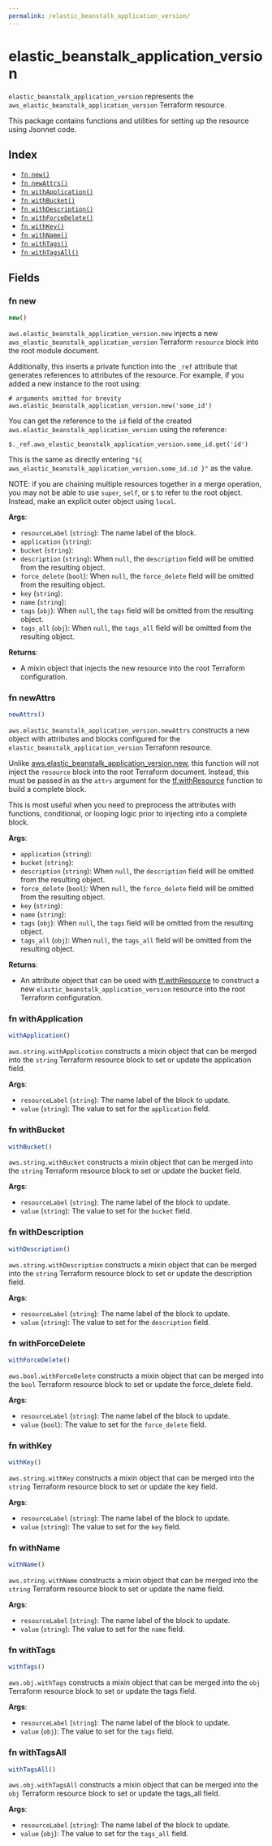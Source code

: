 ```yaml
---
permalink: /elastic_beanstalk_application_version/
---
```


# elastic_beanstalk_application_version

`elastic_beanstalk_application_version` represents the `aws_elastic_beanstalk_application_version` Terraform resource.



This package contains functions and utilities for setting up the resource using Jsonnet code.


## Index

* [`fn new()`](#fn-new)
* [`fn newAttrs()`](#fn-newattrs)
* [`fn withApplication()`](#fn-withapplication)
* [`fn withBucket()`](#fn-withbucket)
* [`fn withDescription()`](#fn-withdescription)
* [`fn withForceDelete()`](#fn-withforcedelete)
* [`fn withKey()`](#fn-withkey)
* [`fn withName()`](#fn-withname)
* [`fn withTags()`](#fn-withtags)
* [`fn withTagsAll()`](#fn-withtagsall)

## Fields

### fn new

```ts
new()
```


`aws.elastic_beanstalk_application_version.new` injects a new `aws_elastic_beanstalk_application_version` Terraform `resource`
block into the root module document.

Additionally, this inserts a private function into the `_ref` attribute that generates references to attributes of the
resource. For example, if you added a new instance to the root using:

    # arguments omitted for brevity
    aws.elastic_beanstalk_application_version.new('some_id')

You can get the reference to the `id` field of the created `aws.elastic_beanstalk_application_version` using the reference:

    $._ref.aws_elastic_beanstalk_application_version.some_id.get('id')

This is the same as directly entering `"${ aws_elastic_beanstalk_application_version.some_id.id }"` as the value.

NOTE: if you are chaining multiple resources together in a merge operation, you may not be able to use `super`, `self`,
or `$` to refer to the root object. Instead, make an explicit outer object using `local`.

**Args**:
  - `resourceLabel` (`string`): The name label of the block.
  - `application` (`string`): 
  - `bucket` (`string`): 
  - `description` (`string`):  When `null`, the `description` field will be omitted from the resulting object.
  - `force_delete` (`bool`):  When `null`, the `force_delete` field will be omitted from the resulting object.
  - `key` (`string`): 
  - `name` (`string`): 
  - `tags` (`obj`):  When `null`, the `tags` field will be omitted from the resulting object.
  - `tags_all` (`obj`):  When `null`, the `tags_all` field will be omitted from the resulting object.

**Returns**:
- A mixin object that injects the new resource into the root Terraform configuration.


### fn newAttrs

```ts
newAttrs()
```


`aws.elastic_beanstalk_application_version.newAttrs` constructs a new object with attributes and blocks configured for the `elastic_beanstalk_application_version`
Terraform resource.

Unlike [aws.elastic_beanstalk_application_version.new](#fn-elastic_beanstalk_application_versionnew), this function will not inject the `resource`
block into the root Terraform document. Instead, this must be passed in as the `attrs` argument for the
[tf.withResource](https://github.com/tf-libsonnet/core/tree/main/docs#fn-withresource) function to build a complete block.

This is most useful when you need to preprocess the attributes with functions, conditional, or looping logic prior to
injecting into a complete block.

**Args**:
  - `application` (`string`): 
  - `bucket` (`string`): 
  - `description` (`string`):  When `null`, the `description` field will be omitted from the resulting object.
  - `force_delete` (`bool`):  When `null`, the `force_delete` field will be omitted from the resulting object.
  - `key` (`string`): 
  - `name` (`string`): 
  - `tags` (`obj`):  When `null`, the `tags` field will be omitted from the resulting object.
  - `tags_all` (`obj`):  When `null`, the `tags_all` field will be omitted from the resulting object.

**Returns**:
  - An attribute object that can be used with [tf.withResource](https://github.com/tf-libsonnet/core/tree/main/docs#fn-withresource) to construct a new `elastic_beanstalk_application_version` resource into the root Terraform configuration.


### fn withApplication

```ts
withApplication()
```

`aws.string.withApplication` constructs a mixin object that can be merged into the `string`
Terraform resource block to set or update the application field.



**Args**:
  - `resourceLabel` (`string`): The name label of the block to update.
  - `value` (`string`): The value to set for the `application` field.


### fn withBucket

```ts
withBucket()
```

`aws.string.withBucket` constructs a mixin object that can be merged into the `string`
Terraform resource block to set or update the bucket field.



**Args**:
  - `resourceLabel` (`string`): The name label of the block to update.
  - `value` (`string`): The value to set for the `bucket` field.


### fn withDescription

```ts
withDescription()
```

`aws.string.withDescription` constructs a mixin object that can be merged into the `string`
Terraform resource block to set or update the description field.



**Args**:
  - `resourceLabel` (`string`): The name label of the block to update.
  - `value` (`string`): The value to set for the `description` field.


### fn withForceDelete

```ts
withForceDelete()
```

`aws.bool.withForceDelete` constructs a mixin object that can be merged into the `bool`
Terraform resource block to set or update the force_delete field.



**Args**:
  - `resourceLabel` (`string`): The name label of the block to update.
  - `value` (`bool`): The value to set for the `force_delete` field.


### fn withKey

```ts
withKey()
```

`aws.string.withKey` constructs a mixin object that can be merged into the `string`
Terraform resource block to set or update the key field.



**Args**:
  - `resourceLabel` (`string`): The name label of the block to update.
  - `value` (`string`): The value to set for the `key` field.


### fn withName

```ts
withName()
```

`aws.string.withName` constructs a mixin object that can be merged into the `string`
Terraform resource block to set or update the name field.



**Args**:
  - `resourceLabel` (`string`): The name label of the block to update.
  - `value` (`string`): The value to set for the `name` field.


### fn withTags

```ts
withTags()
```

`aws.obj.withTags` constructs a mixin object that can be merged into the `obj`
Terraform resource block to set or update the tags field.



**Args**:
  - `resourceLabel` (`string`): The name label of the block to update.
  - `value` (`obj`): The value to set for the `tags` field.


### fn withTagsAll

```ts
withTagsAll()
```

`aws.obj.withTagsAll` constructs a mixin object that can be merged into the `obj`
Terraform resource block to set or update the tags_all field.



**Args**:
  - `resourceLabel` (`string`): The name label of the block to update.
  - `value` (`obj`): The value to set for the `tags_all` field.
